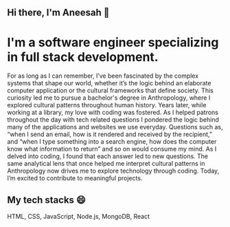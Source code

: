 
## Hi there, I'm Aneesah 👋 

<h1>
  I'm a software engineer specializing in full stack development.
</h1>

<p>
For as long as I can remember, I’ve been fascinated by the complex systems that shape our world, whether it’s the logic behind an elaborate computer application or the cultural frameworks that define society. This curiosity led me to pursue a bachelor's degree in Anthropology, where I explored cultural patterns throughout human history. Years later, while working at a library, my love with coding was fostered. As I helped patrons throughout the day with tech related questions I pondered the logic behind many of the applications and websites we use everyday. Questions such as, “when I send an email, how is it rendered and received by the recipient,” and “when I type something into a search engine, how does the computer know what information to return” and so on would consume my mind. As I delved into coding, I found that each answer led to new questions. The same analytical lens that once helped me interpret cultural patterns in Anthropology now drives me to explore technology through coding. Today, I’m excited to contribute to meaningful projects.
</p>

  ## My tech stacks 😄

<span>HTML,</span>
<span>CSS,</span>
<span>JavaScript,</span>
<span>Node.js,</span>
<span>MongoDB,</span>
<span>React</span>


<p align="center"></p>

<!--
**aneesahislam/aneesahislam** is a ✨ _special_ ✨ repository because its `README.md` (this file) appears on your GitHub profile.

Here are some ideas to get you started:

- 🔭 I’m currently working on ...
- 🌱 I’m currently learning ...
- 👯 I’m looking to collaborate on ...
- 🤔 I’m looking for help with ...
- 💬 Ask me about ...
- 📫 How to reach me: ...
- 😄 Pronouns: ...
- ⚡ Fun fact: ...
-->
